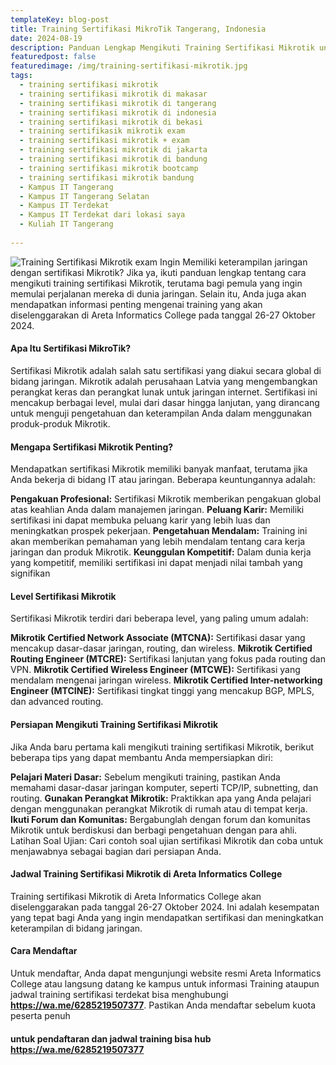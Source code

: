 ```yaml
---
templateKey: blog-post
title: Training Sertifikasi MikroTik Tangerang, Indonesia
date: 2024-08-19
description: Panduan Lengkap Mengikuti Training Sertifikasi Mikrotik untuk Pemula
featuredpost: false
featuredimage: /img/training-sertifikasi-mikrotik.jpg
tags:
  - training sertifikasi mikrotik
  - training sertifikasi mikrotik di makasar
  - training sertifikasi mikrotik di tangerang
  - training sertifikasi mikrotik di indonesia
  - training sertifikasi mikrotik di bekasi
  - training sertifikasik mikrotik exam
  - training sertifikasi mikrotik + exam
  - training sertifikasi mikrotik di jakarta
  - training sertifikasi mikrotik di bandung
  - training sertifikasi mikrotik bootcamp
  - training sertifikasi mikrotik bandung
  - Kampus IT Tangerang
  - Kampus IT Tangerang Selatan
  - Kampus IT Terdekat
  - Kampus IT Terdekat dari lokasi saya
  - Kuliah IT Tangerang
  
---
```


![Training Sertifikasi Mikrotik exam](/img/training-sertifikasi-mikrotik.jpg "Training Sertifikasi Mikrotik exam")
Ingin Memiliki keterampilan jaringan dengan sertifikasi Mikrotik? Jika ya, ikuti panduan lengkap tentang cara mengikuti training sertifikasi Mikrotik, terutama bagi pemula yang ingin memulai perjalanan mereka di dunia jaringan. Selain itu, Anda juga akan mendapatkan informasi penting mengenai training yang akan diselenggarakan di Areta Informatics College pada tanggal 26-27 Oktober 2024.

#### Apa Itu Sertifikasi MikroTik?
Sertifikasi Mikrotik adalah salah satu sertifikasi yang diakui secara global di bidang jaringan. Mikrotik adalah perusahaan Latvia yang mengembangkan perangkat keras dan perangkat lunak untuk jaringan internet. Sertifikasi ini mencakup berbagai level, mulai dari dasar hingga lanjutan, yang dirancang untuk menguji pengetahuan dan keterampilan Anda dalam menggunakan produk-produk Mikrotik.

#### Mengapa Sertifikasi Mikrotik Penting?

Mendapatkan sertifikasi Mikrotik memiliki banyak manfaat, terutama jika Anda bekerja di bidang IT atau jaringan. Beberapa keuntungannya adalah:

**Pengakuan Profesional:** Sertifikasi Mikrotik memberikan pengakuan global atas keahlian Anda dalam manajemen jaringan.
**Peluang Karir:** Memiliki sertifikasi ini dapat membuka peluang karir yang lebih luas dan meningkatkan prospek pekerjaan.
**Pengetahuan Mendalam:** Training ini akan memberikan pemahaman yang lebih mendalam tentang cara kerja jaringan dan produk Mikrotik.
**Keunggulan Kompetitif:** Dalam dunia kerja yang kompetitif, memiliki sertifikasi ini dapat menjadi nilai tambah yang signifikan

#### Level Sertifikasi Mikrotik
Sertifikasi Mikrotik terdiri dari beberapa level, yang paling umum adalah:

**Mikrotik Certified Network Associate (MTCNA):** Sertifikasi dasar yang mencakup dasar-dasar jaringan, routing, dan wireless.
**Mikrotik Certified Routing Engineer (MTCRE):** Sertifikasi lanjutan yang fokus pada routing dan VPN.
**Mikrotik Certified Wireless Engineer (MTCWE):** Sertifikasi yang mendalam mengenai jaringan wireless.
**Mikrotik Certified Inter-networking Engineer (MTCINE):** Sertifikasi tingkat tinggi yang mencakup BGP, MPLS, dan advanced routing.

#### Persiapan Mengikuti Training Sertifikasi Mikrotik
Jika Anda baru pertama kali mengikuti training sertifikasi Mikrotik, berikut beberapa tips yang dapat membantu Anda mempersiapkan diri:

**Pelajari Materi Dasar:** Sebelum mengikuti training, pastikan Anda memahami dasar-dasar jaringan komputer, seperti TCP/IP, subnetting, dan routing.
**Gunakan Perangkat Mikrotik:** Praktikkan apa yang Anda pelajari dengan menggunakan perangkat Mikrotik di rumah atau di tempat kerja.
**Ikuti Forum dan Komunitas:** Bergabunglah dengan forum dan komunitas Mikrotik untuk berdiskusi dan berbagi pengetahuan dengan para ahli.
Latihan Soal Ujian: Cari contoh soal ujian sertifikasi Mikrotik dan coba untuk menjawabnya sebagai bagian dari persiapan Anda.

#### Jadwal Training Sertifikasi Mikrotik di Areta Informatics College
Training sertifikasi Mikrotik di Areta Informatics College akan diselenggarakan pada tanggal 26-27 Oktober 2024. Ini adalah kesempatan yang tepat bagi Anda yang ingin mendapatkan sertifikasi dan meningkatkan keterampilan di bidang jaringan.

#### Cara Mendaftar
Untuk mendaftar, Anda dapat mengunjungi website resmi Areta Informatics College atau langsung datang ke kampus untuk informasi Training ataupun jadwal training sertifikasi terdekat bisa menghubungi **https://wa.me/6285219507377**. Pastikan Anda mendaftar sebelum kuota peserta penuh

#### untuk pendaftaran dan jadwal training bisa hub https://wa.me/6285219507377